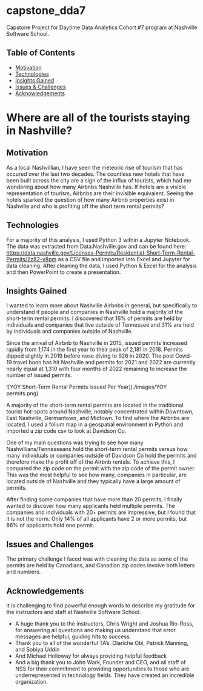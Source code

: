 # capstone_dda7

Capstone Project for Daytime Data Analytics Cohort #7 program at Nashville Software School.

## Table of Contents
* [Motivation](#motivation)
* [Technologies](#technologies)
* [Insights Gained](#insights-gained)
* [Issues & Challenges](#issues-&-challenges)
* [Acknowledgements](#acknowledgements)

# Where are all of the tourists staying in Nashville?

## Motivation
As a local Nashvillian, I have seen the meteoric rise of tourism that has occured over the last two decades.  The countless new hotels that have been built across the city are a sign of the influx of tourists, which had me wondering about how many Airbnbs Nashville has. If hotels are a visible representation of tourism, Airbnbs are their invisible equivalent. Seeing the hotels sparked the question of how many Airbnb properties exist in Nashville and who is profiting off the short term rental permits?

## Technologies
For a majority of this analysis, I used Python 3 within a Jupyter Notebook. The data was extracted from Data.Nashville.gov and can be found here: https://data.nashville.gov/Licenses-Permits/Residential-Short-Term-Rental-Permits/2z82-v8pm as a CSV file and imported into Excel and Jupyter for data cleaning. After cleaning the data, I used Python & Excel for the analysis and then PowerPoint to create a presentation.

## Insights Gained
I wanted to learn more about Nashville Airbnbs in general, but specifically to understand if people and companies in Nashville hold a majority of the short-term rental permits. I discovered that 16% of permits are held by individuals and companies that live outside of Tennessee and 31% are held by individuals and companies outside of Nashville.

Since the arrival of Airbnb to Nashville in 2015, issued permits increased rapidly from 1,174 in the first year to their peak of 2,181 in 2018. Permits dipped slightly in 2019 before nose diving to 926 in 2020. The post Covid-19 travel boon has hit Nashville and permits for 2021 and 2022 are currently nearly equal at 1,310 with four months of 2022 remaining to increase the number of issued permits.

![YOY Short-Term Rental Permits Issued Per Year](./images/YOY permits.png)

A majority of the short-term rental permits are located in the traditional tourist hot-spots around Nashville, notably concentrated within Downtown, East Nashville, Germantown, and Midtown. To find where the Airbnbs are located, I used a folium map in a geospatial environment in Python and imported a zip code csv to look at Davidson Co.



One of my main questions was trying to see how many Nashvillians/Tennesseans hold the short-term rental permits versus how many individuals or companies outside of Davidson Co hold the permits and therefore make the profit off of the Airbnb rentals.  To achieve this, I compared the zip code on the permit with the zip code of the permit owner. This was the most helpful to see how many, companies in particular, are located outside of Nashville and they typically have a large amount of permits.


After finding some companies that have more than 20 permits, I finally wanted to discover how many applicants held multiple permits. The companies and individuals with 20+ permits are impressive, but I found that it is not the norm. Only 14% of all applicants have 2 or more permits, but 86% of applicants hold one permit.

## Issues and Challenges
The primary challenge I faced was with cleaning the data as some of the permits are held by Canadians, and Canadian zip codes involve both letters and numbers.

## Acknowledgements
It is challenging to find powerful enough words to describe my gratitude for the instructors and staff at Nashville Software School.
* A huge thank you to the instructors, Chris Wright and Joshua Rio-Ross, for answering all questions and making us understand that error messages are helpful, guiding hits to success.
* Thank you to all of the wonderful TA’s: Olariche Obi, Patrick Manning, and Sobiya Uddin
* And Michael Holloway for always providing helpful feedback
* And a big thank you to John Wark, Founder and CEO, and all staff of NSS for their commitment to providing opportunities to those who are underrepresented in technology fields. They have created an incredible organization.

